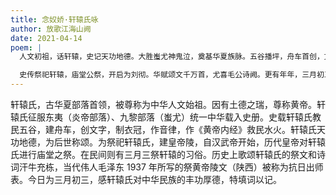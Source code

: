 ```yaml
---
title: 念奴娇·轩辕氏咏
author: 放歌江海山阙
date: 2021-04-14
poem: |
  人文初祖，话轩辕，史记天功地德。大胜蚩尤神鬼泣，奠基华夏族脉。五谷播坪，舟车首创，文字从斯越。《内经》医术，救民除疾消劫。

  史传祭祀轩辕，庙堂公祭，开启为刘彻。华赋颂文千万首，尤喜毛公诗阙。更有年年，三月初三，祭拜黄陵热。慎终追远，龙孙今画新页！
---
```


轩辕氏，古华夏部落首领，被尊称为中华人文始祖。因有土德之瑞，尊称黄帝。轩辕氏征服东夷（炎帝部落）、九黎部落（蚩尤）统一中华载入史册。史载轩辕氏教民五谷，建舟车，创文字，制衣冠，作音律，作《黄帝内经》救民水火。轩辕氏天功地德，为后世称颂。为祭祀轩辕氏，建皇帝陵，自汉武帝开始，历代皇帝对轩辕氏进行庙堂之祭。在民间则有三月三祭轩辕的习俗。历史上歌颂轩辕氏的祭文和诗词汗牛充栋，当代伟人毛泽东 1937 年所写的祭黄帝陵文（陕西）被称为抗日出师表。今日为三月初三，感轩辕氏对中华民族的丰功厚德，特填词以记。
